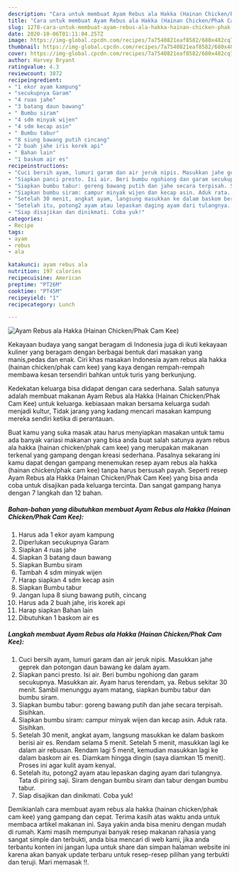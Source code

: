 ```yaml
---
description: "Cara untuk membuat Ayam Rebus ala Hakka (Hainan Chicken/Phak Cam Kee) Cepat"
title: "Cara untuk membuat Ayam Rebus ala Hakka (Hainan Chicken/Phak Cam Kee) Cepat"
slug: 1278-cara-untuk-membuat-ayam-rebus-ala-hakka-hainan-chicken-phak-cam-kee-cepat
date: 2020-10-06T01:11:04.257Z
image: https://img-global.cpcdn.com/recipes/7a7540821eaf8582/680x482cq70/ayam-rebus-ala-hakka-hainan-chickenphak-cam-kee-foto-resep-utama.jpg
thumbnail: https://img-global.cpcdn.com/recipes/7a7540821eaf8582/680x482cq70/ayam-rebus-ala-hakka-hainan-chickenphak-cam-kee-foto-resep-utama.jpg
cover: https://img-global.cpcdn.com/recipes/7a7540821eaf8582/680x482cq70/ayam-rebus-ala-hakka-hainan-chickenphak-cam-kee-foto-resep-utama.jpg
author: Harvey Bryant
ratingvalue: 4.3
reviewcount: 3872
recipeingredient:
- "1 ekor ayam kampung"
- "secukupnya Garam"
- "4 ruas jahe"
- "3 batang daun bawang"
- " Bumbu siram"
- "4 sdm minyak wijen"
- "4 sdm kecap asin"
- " Bumbu tabur"
- "8 siung bawang putih cincang"
- "2 buah jahe iris korek api"
- " Bahan lain"
- "1 baskom air es"
recipeinstructions:
- "Cuci bersih ayam, lumuri garam dan air jeruk nipis. Masukkan jahe geprek dan potongan daun bawang ke dalam ayam."
- "Siapkan panci presto. Isi air. Beri bumbu ngohiong dan garam secukupnya. Masukkan air. Ayam harus terendam, ya. Rebus sekitar 30 menit. Sambil menunggu ayam matang, siapkan bumbu tabur dan bumbu siram."
- "Siapkan bumbu tabur: goreng bawang putih dan jahe secara terpisah. Sisihkan."
- "Siapkan bumbu siram: campur minyak wijen dan kecap asin. Aduk rata. Sisihkan."
- "Setelah 30 menit, angkat ayam, langsung masukkan ke dalam baskom berisi air es. Rendam selama 5 menit. Setelah 5 menit, masukkan lagi ke dalam air rebusan. Rendam lagi 5 menit, kemudian masukkan lagi ke dalam baskom air es. Diamkam hingga dingin (saya diamkan 15 menit). Proses ini agar kulit ayam kenyal."
- "Setelah itu, potong2 ayam atau lepaskan daging ayam dari tulangnya. Tata di piring saji. Siram dengan bumbu siram dan tabur dengan bumbu tabur."
- "Siap disajikan dan dinikmati. Coba yuk!"
categories:
- Recipe
tags:
- ayam
- rebus
- ala

katakunci: ayam rebus ala 
nutrition: 197 calories
recipecuisine: American
preptime: "PT26M"
cooktime: "PT45M"
recipeyield: "1"
recipecategory: Lunch

---
```



![Ayam Rebus ala Hakka (Hainan Chicken/Phak Cam Kee)](https://img-global.cpcdn.com/recipes/7a7540821eaf8582/680x482cq70/ayam-rebus-ala-hakka-hainan-chickenphak-cam-kee-foto-resep-utama.jpg)

Kekayaan budaya yang sangat beragam di Indonesia juga di ikuti kekayaan kuliner yang beragam dengan berbagai bentuk dari masakan yang manis,pedas dan enak. Ciri khas masakan Indonesia ayam rebus ala hakka (hainan chicken/phak cam kee) yang kaya dengan rempah-rempah membawa kesan tersendiri bahkan untuk turis yang berkunjung.




Kedekatan keluarga bisa didapat dengan cara sederhana. Salah satunya adalah membuat makanan Ayam Rebus ala Hakka (Hainan Chicken/Phak Cam Kee) untuk keluarga. kebiasaan makan bersama keluarga sudah menjadi kultur, Tidak jarang yang kadang mencari masakan kampung mereka sendiri ketika di perantauan.

Buat kamu yang suka masak atau harus menyiapkan masakan untuk tamu ada banyak variasi makanan yang bisa anda buat salah satunya ayam rebus ala hakka (hainan chicken/phak cam kee) yang merupakan makanan terkenal yang gampang dengan kreasi sederhana. Pasalnya sekarang ini kamu dapat dengan gampang menemukan resep ayam rebus ala hakka (hainan chicken/phak cam kee) tanpa harus bersusah payah.
Seperti resep Ayam Rebus ala Hakka (Hainan Chicken/Phak Cam Kee) yang bisa anda coba untuk disajikan pada keluarga tercinta. Dan sangat gampang hanya dengan 7 langkah dan 12 bahan.


<!--inarticleads1-->

##### Bahan-bahan yang dibutuhkan membuat Ayam Rebus ala Hakka (Hainan Chicken/Phak Cam Kee):

1. Harus ada 1 ekor ayam kampung
1. Diperlukan secukupnya Garam
1. Siapkan 4 ruas jahe
1. Siapkan 3 batang daun bawang
1. Siapkan  Bumbu siram
1. Tambah 4 sdm minyak wijen
1. Harap siapkan 4 sdm kecap asin
1. Siapkan  Bumbu tabur
1. Jangan lupa 8 siung bawang putih, cincang
1. Harus ada 2 buah jahe, iris korek api
1. Harap siapkan  Bahan lain
1. Dibutuhkan 1 baskom air es




<!--inarticleads2-->

##### Langkah membuat  Ayam Rebus ala Hakka (Hainan Chicken/Phak Cam Kee):

1. Cuci bersih ayam, lumuri garam dan air jeruk nipis. Masukkan jahe geprek dan potongan daun bawang ke dalam ayam.
1. Siapkan panci presto. Isi air. Beri bumbu ngohiong dan garam secukupnya. Masukkan air. Ayam harus terendam, ya. Rebus sekitar 30 menit. Sambil menunggu ayam matang, siapkan bumbu tabur dan bumbu siram.
1. Siapkan bumbu tabur: goreng bawang putih dan jahe secara terpisah. Sisihkan.
1. Siapkan bumbu siram: campur minyak wijen dan kecap asin. Aduk rata. Sisihkan.
1. Setelah 30 menit, angkat ayam, langsung masukkan ke dalam baskom berisi air es. Rendam selama 5 menit. Setelah 5 menit, masukkan lagi ke dalam air rebusan. Rendam lagi 5 menit, kemudian masukkan lagi ke dalam baskom air es. Diamkam hingga dingin (saya diamkan 15 menit). Proses ini agar kulit ayam kenyal.
1. Setelah itu, potong2 ayam atau lepaskan daging ayam dari tulangnya. Tata di piring saji. Siram dengan bumbu siram dan tabur dengan bumbu tabur.
1. Siap disajikan dan dinikmati. Coba yuk!




Demikianlah cara membuat ayam rebus ala hakka (hainan chicken/phak cam kee) yang gampang dan cepat. Terima kasih atas waktu anda untuk membaca artikel makanan ini. Saya yakin anda bisa meniru dengan mudah di rumah. Kami masih mempunyai banyak resep makanan rahasia yang sangat simple dan terbukti, anda bisa mencari di web kami, jika anda terbantu konten ini jangan lupa untuk share dan simpan halaman website ini karena akan banyak update terbaru untuk resep-resep pilihan yang terbukti dan teruji. Mari memasak !!. 
